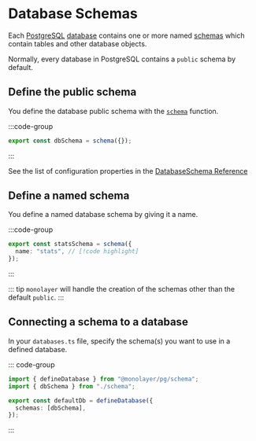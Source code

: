 # Database Schemas

Each [PostgreSQL](https://www.postgresql.org) [database](./glossary.md#database) contains one or more named [schemas](./glossary.md#schema) which contain tables and other database objects.

Normally, every database in PostgreSQL contains a `public` schema by default.

## Define the public schema

You define the database public schema with the [`schema`](./../../reference/api/pg/functions/schema.md) function.

:::code-group
```ts [schema.ts]
export const dbSchema = schema({});
```
:::

See the list of configuration properties in the [DatabaseSchema Reference](./../../reference/api/pg/type-aliases/DatabaseSchema.md#type-declaration)

## Define a named schema

You define a named database schema by giving it a name.

:::code-group
```ts [schema.ts]
export const statsSchema = schema({
  name: "stats", // [!code highlight]
});
```
:::

::: tip
`monolayer` will handle the creation of the schemas other than the default `public`.
:::

## Connecting a schema to a database

In your `databases.ts` file, specify the schema(s) you want to use in a defined database.

::: code-group
```ts [databases.ts]
import { defineDatabase } from "@monolayer/pg/schema";
import { dbSchema } from "./schema";

export const defaultDb = defineDatabase({
  schemas: [dbSchema],
});
```
:::
